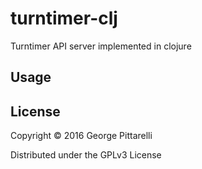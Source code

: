 # turntimer-clj

Turntimer API server implemented in clojure

## Usage



## License

Copyright © 2016 George Pittarelli

Distributed under the GPLv3 License
